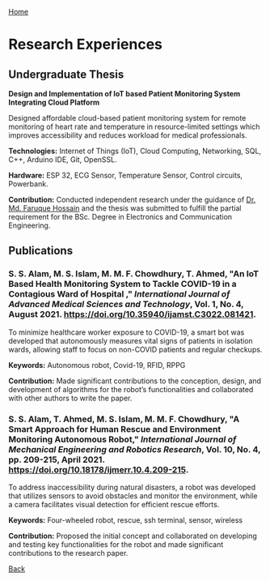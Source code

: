 [Home](https://mustahsinfarhan.github.io/) 

# Research Experiences
## Undergraduate Thesis
**Design and Implementation of IoT based Patient Monitoring System Integrating Cloud Platform**

Designed affordable cloud-based patient monitoring system for remote monitoring of heart rate and temperature in resource-limited settings which improves accessibility and reduces workload for medical professionals. 

**Technologies:** Internet of Things (IoT), Cloud Computing, Networking, SQL, C++, Arduino IDE, Git, OpenSSL. 

**Hardware:** ESP 32, ECG Sensor, Temperature Sensor, Control circuits, Powerbank.

**Contribution:** Conducted independent research under the guidance of [Dr. Md. Faruque Hossain](https://www.kuet.ac.bd/ece/fhossain/) and the thesis was submitted to fulfill the partial requirement for the BSc. Degree in Electronics and Communication Engineering.


## Publications
### S. S. Alam, M. S. Islam, M. M. F. Chowdhury, T. Ahmed, "An IoT Based Health Monitoring System to Tackle COVID-19 in a Contagious Ward of Hospital ," _International Journal of Advanced Medical Sciences and Technology_, Vol. 1, No. 4, August 2021. https://doi.org/10.35940/ijamst.C3022.081421.

To minimize healthcare worker exposure to COVID-19, a smart bot was developed that autonomously measures vital signs of patients in isolation wards, allowing staff to focus on non-COVID patients and regular checkups. 

**Keywords:** Autonomous robot, Covid-19, RFID, RPPG

**Contribution:** Made significant contributions to the conception, design, and development of algorithms for the robot’s functionalities and collaborated with other authors to write the paper.

### S. S. Alam, T. Ahmed, M. S. Islam, M. M. F. Chowdhury, "A Smart Approach for Human Rescue and Environment Monitoring Autonomous Robot," _International Journal of Mechanical Engineering and Robotics Research_, Vol. 10, No. 4, pp. 209-215, April 2021. https://doi.org/10.18178/ijmerr.10.4.209-215.

To address inaccessibility during natural disasters, a robot was developed that utilizes sensors to avoid obstacles and monitor the environment, while a camera facilitates visual detection for efficient rescue efforts.

**Keywords:** Four-wheeled robot, rescue, ssh terminal, sensor, wireless

**Contribution:** Proposed the initial concept and collaborated on developing and testing key functionalities for the robot and made significant contributions to the research paper.



[Back](https://mustahsinfarhan.github.io/) 
